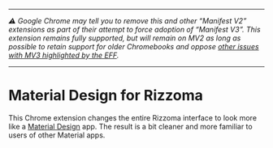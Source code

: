 --------

_⚠ Google Chrome may tell you to remove this and other “Manifest V2” extensions as part of their attempt to force adoption of “Manifest V3”.  This extension remains fully supported, but will remain on MV2 as long as possible to retain support for older Chromebooks and oppose [other issues with MV3 highlighted by the EFF](https://www.eff.org/deeplinks/2021/12/googles-manifest-v3-still-hurts-privacy-security-innovation)._

--------

# Material Design for Rizzoma

This Chrome extension changes the entire Rizzoma interface to look more like a [Material Design](https://material.io) app.  The result is a bit cleaner and more familiar to users of other Material apps.
